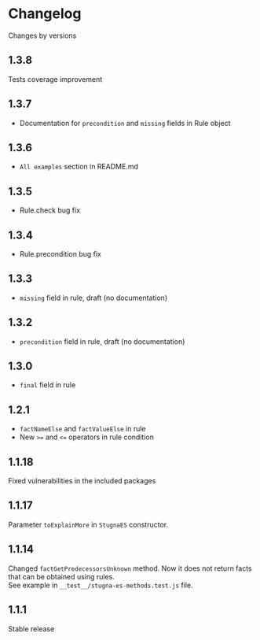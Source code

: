 # Changelog
Changes by versions

## 1.3.8
Tests coverage improvement 

## 1.3.7
* Documentation for `precondition` and `missing` fields in Rule object

## 1.3.6
* `All examples` section in README.md 

## 1.3.5
* Rule.check bug fix

## 1.3.4
* Rule.precondition bug fix

## 1.3.3
* `missing` field in rule, draft (no documentation)

## 1.3.2
* `precondition` field in rule, draft (no documentation) 

## 1.3.0
* `final` field in rule

## 1.2.1
* `factNameElse` and `factValueElse` in rule 
* New `>=` and `<=` operators in rule condition 

## 1.1.18
Fixed vulnerabilities in the included packages

## 1.1.17
Parameter `toExplainMore` in `StugnaES` constructor.

## 1.1.14
Changed `factGetPredecessorsUnknown` method. Now it does not return facts that can be obtained using rules.   
See example in `__test__/stugna-es-methods.test.js` file.

## 1.1.1
Stable release